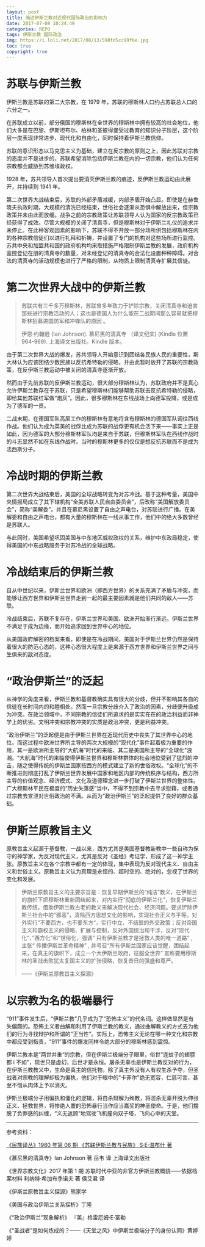 ```yaml
---
layout: post
title: 简述伊斯兰教对近现代国际政治的影响力
date: 2017-07-08 10:24:49
categories: REPO
tags: 伊斯兰教 国际政治
img: https://i.loli.net/2017/08/13/598fd5cc99f6e.jpg
toc: true
copyright: true
---
```

# 苏联与伊斯兰教

伊斯兰教是苏联的第二大宗教，在 1979 年，苏联的穆斯林人口约占苏联总人口的六分之一。

在苏联成立以前，部分俄国的穆斯林在全世界的穆斯林中拥有较高的社会地位，他们大多是在巴黎、伊斯坦布尔、柏林和圣彼得堡受过教育的知识分子阶层，这个阶层一度表现非常进步、现代化和自由化，同时保持着伊斯兰教信仰。

苏联的意识形态以马克思主义为基础，建立在反宗教的原则之上，因此苏联对宗教的态度并不是进步的，苏联希望消除包括伊斯兰教在内的一切宗教，他们认为任何宗教都会威胁到苏维埃政权。

1928 年，苏共领导人首次提出要消灭伊斯兰教的痕迹，反伊斯兰教运动由此展开，并持续到 1941 年。

第二次世界大战结束后，苏联的外部矛盾减缓，内部矛盾开始凸显。即使是在赫鲁晓夫执政时期，大规模的清洗已经结束，世俗社会逐渐从恐惧中解放出来，但宗教政策并未由此而放缓。战争之前的宗教政策让苏联领导人认为国家的反宗教政策已经获得了成效。尽管大规模的关闭了清真寺，但是穆斯林对于伊斯兰礼仪的追求并未停止。在此种客观因素的影响下，苏联不得不开放一部分场所供包括穆斯林在内的各种宗教信徒们以进行礼拜和祈祷，并设置了专门的机构对这些场所进行监控。苏共中央和加盟共和国的政府机构均采取措施严格限制伊斯兰教的发展，政府机构监控登记在册的清真寺的数量，对未经登记的清真寺的合法化设置种种障碍。对合法的清真寺的活动规模也进行了严格的限制，从物质上限制清真寺扩展其信徒。

# 第二次世界大战中的伊斯兰教

>   苏联共有三千多万穆斯林，苏联曾多年致力于铲除宗教，关闭清真寺和迫害那些进行宗教活动的人；这也是德国人为什么能在二战期间那么容易就把穆斯林招募进国防军和冲锋队的原因 。
>
>   伊恩·约翰逊 (Ian Johnson). 慕尼黑的清真寺 （译文纪实) (Kindle 位置 964-969). 上海译文出版社。Kindle 版本。

由于第二次世界大战的爆发，苏共领导人开始意识到团结各民族人民的重要性，斯大林认为应该团结少数民族以反抗希特勒的侵略，并由此暂时放开了苏联的宗教政策，在反伊斯兰教运动中被关闭的清真寺逐渐开放。

然而由于先前苏联的反伊斯兰教运动，很大部分穆斯林认为，苏联政府并不是真心允许伊斯兰教存在于苏联，只是希望穆斯林们能够帮助苏联去反抗希特勒的侵略，即给其他苏联红军做“炮灰”。因此，很多穆斯林在东线战场上向德军投降，或是成为了德军的一员。

二战末期，在德国军队高层工作的穆斯林有意地将含有穆斯林的德国军队调往西线作战。他们认为成为英美的战俘比成为苏联的战俘更有机会活下来——事实上正是如此，因为德军的大部分穆斯林军队均是来自于苏联，但穆斯林军队在西线作战时的斗志显然不如在东线作战时。当时的穆斯林更多的仅仅是想反抗苏联而不是成为法西斯分子。

# 冷战时期的伊斯兰教

第二次世界大战结束后，美国的全球战略转变为对苏冷战。基于这种考量，美国中央情报局成立了其下辖机构“全美苏联人民自由委员会”，后改称“美国解放委员会”，简称“美解委”。并且在慕尼黑设置了自由之声电台，对苏联进行广播。在美解委和自由之声电台，都有大量的穆斯林在一线从事工作，他们中的绝大多数曾经是苏联人。

与此同时，美国希望巩固美国与中东地区威权政权的关系，维护中东政局稳定，使得美国的中东战略服务于对苏冷战的全球战略。

# 冷战结束后的伊斯兰教

自从中世纪以来，伊斯兰世界和欧洲（即西方世界）的关系充满了矛盾与冲突，而能够让西方世界和伊斯兰世界走到一起的最主要因素就是他们共同的敌人——苏联。

冷战结束后，苏联不复存在，伊斯兰世界和美国、欧洲开始渐行渐远。伊斯兰世界不满足于成为边缘，而开始追求回到世界中心的地位。

从美国政府解密的档案来看，即使是在冷战期间，美国对于伊斯兰世界仍然是保持着很大的防范心态的，这种心态很大程度上是来源于西方世界和伊斯兰世界之间与生俱来的敌对态度。

# “政治伊斯兰”的泛起

从神学的角度来看，伊斯兰教和基督教确实具有很大的分歧，但并不影响其各自的信徒在长时间内的和睦相处。然而一旦宗教分歧介入了政治的因素，分歧便升级成为冲突。在政治领域中，不同宗教的信徒们所追求的是实实在在的政治利益而非神学上的优劣。文明冲突和宗教冲突的实质是政治冲突，更是利益冲突。

“政治伊斯兰”的泛起便是由于伊斯兰世界在近现代历史中丧失了其世界中心的地位。而这过程中欧洲世界所主导的两次大规模的“现代化”事件起着极为重要的作用，其一是欧洲所主导的“大航海”时代的来临、其二是美国所主导的“全球化”浪潮。“大航海”时代的来临使得伊斯兰世界和穆斯林群体的社会地位受到了猛烈的冲击，随之使得传统的伊斯兰国家按西方的模式建立了新的世俗政权。“全球化”的不断推进则彻底打乱了伊斯兰世界发展中国家和地区内部的传统秩序与结构，西方所主导的价值观念、经济模式、文化及道德理念进一步打破了伊斯兰世界的整体性。广大穆斯林平民在极度的“历史失落感”当中，不得不到宗教中去寻求慰藉，或者通过宗教去宣泄对世俗政治的不满。从而为“政治伊斯兰”的泛起提供了良好的群众基础。

# 伊斯兰原教旨主义

原教旨主义起源于基督教，一战以来，西方尤其是美国基督教新教中一些自称为保守的神学家，为反对现代主义，尤其是反对《圣经》考证学，形成了这一神学主张。原教旨主义在各个宗教中都有一定的体现，集中表现为反对现代主义、自由主义和世俗主义。原教旨主义认为真理是永恒的、超时空的、绝对的，忽视了世界的变化和发展。

>   伊斯兰原教旨主义的主要宗旨是：恢复早期伊斯兰的“纯洁”教义，在伊斯兰的旗帜下把穆斯林重新团结起来，对内实行“彻底的伊斯兰化”，恢复伊斯兰教传统，借助伊斯兰教古老的教义来解决现代社会、经济问题。要求铲除伊斯兰社会中的“邪恶”，清除西方思想文化的影响，实现社会正义与平等。对外实行“不要西方，也不要东方“，实行中立、不结盟的外交政策；反对帝国主义和霸权主义的侵略、扩展与控制，反对外国统治和干涉，反对”现代化“、”西方化“和“世俗化，强调“ 只有伊斯兰教才是拯救人类的唯一道路” , 主张“ 传播伊斯兰革命精神” , 并号召“所有伊斯兰国家应该觉醒，团结起来，在真主的旗帜下，成立一个大伊斯兰政府，征服全世界” 宣称要用穆斯林的圣战击败犹太复国主义的扩张侵略，恢复昔日的强盛和尊严。
>
>   ——《伊斯兰原教旨主义探源》

# 以宗教为名的极端暴行

“911”事件发生后，“伊斯兰教”几乎成为了“恐怖主义”的代名词。这样做显然是有失偏颇的。恐怖主义者曲解和利用了伊斯兰教的教义，通过曲解教义的方式去为他们的行为寻找辩护和所谓的“正当性”。实际上，恐怖主义无论在哪一种文化和宗教中都应受到指责，“911”事件的爆发同样令绝大部分的穆斯林感到震惊。

伊斯兰教本是”两世并重“的宗教，但在伊斯兰极端分子眼里，俗世"连蚊子的翅膀都 i 不如"，现世只是虚幻，后世才是永恒。屠杀无辜也是伊斯兰教反对的行为，在伊斯兰教教义中，生命是真主的信托物，除了真主外没有人有权生杀予夺，但圣战者对宗教的理解却极为偏执，他们对于眼中的"卡菲尔"绝无宽容，仁慈可言，甚至不惜从肉体上予以消灭。

伊斯兰极端分子用偏执和僵化的逻辑，将自杀辩解为殉教，将滥杀无辜开脱为伸张正义、拯救世界，将惨绝人寰的恐怖暴行当作应当嘉奖的神圣使命。于是，他们摆脱了负罪感的纠缠，“义无返顾”地驾驶飞机撞向双子塔，飞向心中的天堂。

---

参考资料：

[《民族译丛》1980 年第 06 期 《苏联伊斯兰教与民族》 S·E·温布什 著](http://mall.cnki.net/magazine/Article/TRIB198006000.htm)

《慕尼黑的清真寺》Ian Johnson 著 岳韦 译 上海译文出版社

《世界宗教文化》2017 年第 1 期 苏联时代中亚的非官方伊斯兰教概貌——依据档案材料 利纳特·希加布季诺夫 著 侯艾君 译

《伊斯兰原教旨主义探源》熊家学

《美国与政治伊斯兰关系探析》丁隆

《“政治伊斯兰”现象解析》 『美』格雷厄姆·E·富勒

《“圣战者”是如何炼成的？——《天堂之风》中伊斯兰极端分子的身份认同》黄婷婷
